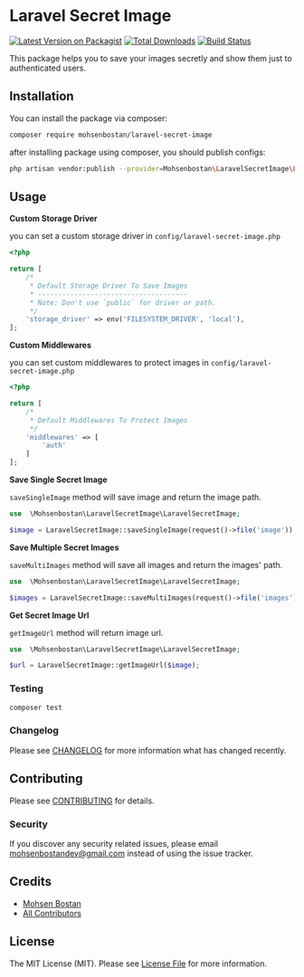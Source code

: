 # Laravel Secret Image

[![Latest Version on Packagist](https://img.shields.io/packagist/v/mohsenbostan/laravel-secret-image.svg?style=flat-square)](https://packagist.org/packages/mohsenbostan/laravel-secret-image)
[![Total Downloads](https://img.shields.io/packagist/dt/mohsenbostan/laravel-secret-image.svg?style=flat-square)](https://packagist.org/packages/mohsenbostan/laravel-secret-image)
[![Build Status](https://travis-ci.com/mohsenbostan/laravel-secret-image.svg?branch=master)](https://travis-ci.com/mohsenbostan/laravel-secret-image)

This package helps you to save your images secretly and show them just to authenticated users.

## Installation

You can install the package via composer:

```bash
composer require mohsenbostan/laravel-secret-image
```
after installing package using composer, you should publish configs:

``` bash
php artisan vendor:publish --provider=Mohsenbostan\LaravelSecretImage\LaravelSecretImageServiceProvider
```

## Usage

**Custom Storage Driver**

you can set a custom storage driver in `config/laravel-secret-image.php`

```php
<?php

return [
    /*
     * Default Storage Driver To Save Images
     * -------------------------------------
     * Note: Don't use `public` for driver or path.
     */
    'storage_driver' => env('FILESYSTEM_DRIVER', 'local'),
];
```

**Custom Middlewares**

you can set custom middlewares to protect images in `config/laravel-secret-image.php`

```php
<?php

return [
    /*
     * Default Middlewares To Protect Images
     */
    'middlewares' => [
        'auth'
    ]
];
```

**Save Single Secret Image**

`saveSingleImage` method will save image and return the image path.

``` php
use  \Mohsenbostan\LaravelSecretImage\LaravelSecretImage;

$image = LaravelSecretImage::saveSingleImage(request()->file('image'));
``` 

**Save Multiple Secret Images**

`saveMultiImages` method will save all images and return the images' path.

``` php
use  \Mohsenbostan\LaravelSecretImage\LaravelSecretImage;

$images = LaravelSecretImage::saveMultiImages(request()->file('images'));
``` 

**Get Secret Image Url**

`getImageUrl` method will return image url.

``` php
use  \Mohsenbostan\LaravelSecretImage\LaravelSecretImage;

$url = LaravelSecretImage::getImageUrl($image);
``` 

### Testing

``` bash
composer test
```

### Changelog

Please see [CHANGELOG](CHANGELOG.md) for more information what has changed recently.

## Contributing

Please see [CONTRIBUTING](CONTRIBUTING.md) for details.

### Security

If you discover any security related issues, please email mohsenbostandev@gmail.com instead of using the issue tracker.

## Credits

- [Mohsen Bostan](https://github.com/mohsenbostan)
- [All Contributors](../../contributors)

## License

The MIT License (MIT). Please see [License File](LICENSE.md) for more information.

